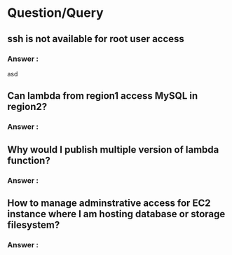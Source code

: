 # Question/Query
## ssh is not available for root user access
### Answer :
asd

## Can lambda from region1 access MySQL in region2?
### Answer :

## Why would I publish multiple version of lambda function?
### Answer :

## How to manage adminstrative access for EC2 instance where I am hosting database or storage filesystem?
### Answer :
